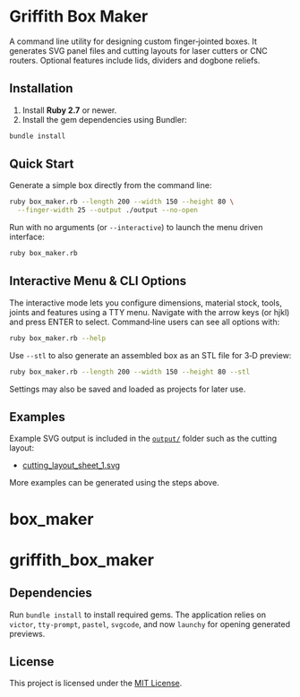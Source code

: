 # Griffith Box Maker

A command line utility for designing custom finger‑jointed boxes. It generates SVG panel files and cutting layouts for laser cutters or CNC routers. Optional features include lids, dividers and dogbone reliefs.

## Installation

1. Install **Ruby 2.7** or newer.
2. Install the gem dependencies using Bundler:

```bash
bundle install
```

## Quick Start

Generate a simple box directly from the command line:

```bash
ruby box_maker.rb --length 200 --width 150 --height 80 \
  --finger-width 25 --output ./output --no-open
```

Run with no arguments (or `--interactive`) to launch the menu driven interface:

```bash
ruby box_maker.rb
```

## Interactive Menu & CLI Options

The interactive mode lets you configure dimensions, material stock, tools, joints and features using a TTY menu. Navigate with the arrow keys (or hjkl) and press ENTER to select. Command‑line users can see all options with:

```bash
ruby box_maker.rb --help
```

Use `--stl` to also generate an assembled box as an STL file for 3‑D preview:

```bash
ruby box_maker.rb --length 200 --width 150 --height 80 --stl
```

Settings may also be saved and loaded as projects for later use.

## Examples

Example SVG output is included in the [`output/`](output/) folder such as the cutting layout:

- [cutting_layout_sheet_1.svg](output/cutting_layout_sheet_1.svg)

More examples can be generated using the steps above.

# box_maker
# griffith_box_maker

## Dependencies

Run `bundle install` to install required gems. The application relies on
`victor`, `tty-prompt`, `pastel`, `svgcode`, and now `launchy` for opening
generated previews.

## License

This project is licensed under the [MIT License](LICENSE).
